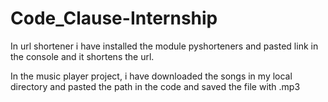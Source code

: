 # Code_Clause-Internship

In url shortener i have installed the module pyshorteners and pasted link in the console and it shortens the url.


In the music player project, i have downloaded the songs in my local directory and pasted the path in the code and saved the file with .mp3 
